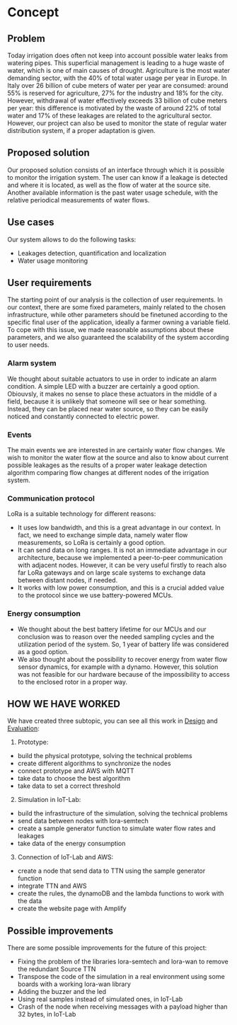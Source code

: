 # Concept

## Problem

Today irrigation does often not keep into account possible water leaks from watering pipes. This superficial management is leading to a huge waste of water, which is one of main causes of drought. Agriculture is the most water demanding sector, with the 40% of total water usage per year in Europe.
In Italy over 26 billion of cube meters of water per year are consumed: around 55% is reserved for agriculture, 27% for the industry and 18% for the city. However, withdrawal of water effectively exceeds 33 billion of cube meters per year: this difference is motivated by the waste of around 22% of total water and 17% of these leakages are related to the agricultural sector. However, our project can also be used to monitor the state of regular water distribution system, if a proper adaptation is given.

## Proposed solution

Our proposed solution consists of an interface through which it is possible to monitor the irrigation system. The user can know if a leakage is detected and where it is located, as well as the flow of water at the source site. Another available information is the past water usage schedule, with the relative periodical measurements of water flows.

## Use cases

Our system allows to do the following tasks:

* Leakages detection, quantification and localization
* Water usage monitoring

## User requirements

The starting point of our analysis is the collection of user requirements. In our context, there are some fixed parameters, mainly related to the chosen infrastructure, while other parameters should be finetuned according to the specific final user of the application, ideally a farmer owning a variable field. To cope with this issue, we made reasonable assumptions about these parameters, and we also guaranteed the scalability of the system according to user needs.

### Alarm system

We thought about suitable actuators to use in order to indicate an alarm condition. A simple LED with a buzzer are certainly a good option.
Obiouvsly, it makes no sense to place these actuators in the middle of a field, because it is unlikely that someone will see or hear something. Instead, they can be placed near water source, so they can be easily noticed and constantly connected to electric power.

### Events

The main events we are interested in are certainly water flow changes. We wish to monitor the water flow at the source and also to know about current possible leakages as the results of a proper water leakage detection algorithm comparing flow changes at different nodes of the irrigation system.

### Communication protocol

LoRa is a suitable technology for different reasons:

* It uses low bandwidth, and this is a great advantage in our context. In fact, we need to exchange simple data, namely water flow measurements, so LoRa is certainly a good option.
* It can send data on long ranges. It is not an immediate advantage in our architecture, because we implemented a peer-to-peer communication with adjacent nodes. However, it can be very useful firstly to reach also far LoRa gateways and on large scale systems to exchange data between distant nodes, if needed.
* It works with low power consumption, and this is a crucial added value to the protocol since we use battery-powered MCUs.

### Energy consumption

* We thought about the best battery lifetime for our MCUs and our conclusion was to reason over the needed sampling cycles and the utilization period of the system. So, 1 year of battery life was considered as a good option.
* We also thought about the possibility to recover energy from water flow sensor dynamics, for example with a dynamo. However, this solution was not feasible for our hardware because of the impossibility to access to the enclosed rotor in a proper way.

## HOW WE HAVE WORKED
We have created three subtopic, you can see all this work in [Design](https://github.com/simonescaccia/Irrigation-Water-Leakage-System/blob/main/Design.md) and [Evaluation](https://github.com/simonescaccia/Irrigation-Water-Leakage-System/blob/main/Evaluation.md):
1. Prototype:
* build the physical prototype, solving the technical problems
* create different algorithms to synchronize the nodes
* connect prototype and AWS with MQTT
* take data to choose the best algorithm
* take data to set a correct threshold
2. Simulation in IoT-Lab:
* build the infrastructure of the simulation, solving the technical problems
* send data between nodes with lora-semtech
* create a sample generator function to simulate water flow rates and leakages
* take data of the energy consumption
3. Connection of IoT-Lab and AWS:
* create a node that send data to TTN using the sample generator function
* integrate TTN and AWS
* create the rules, the dynamoDB and the lambda functions to work with the data
* create the website page with Amplify

## Possible improvements
There are some possible improvements for the future of this project:
* Fixing the problem of the libraries lora-semtech and lora-wan to remove the redundant Source TTN
* Transpose the code of the simulation in a real environment using some boards with a working lora-wan library
* Adding the buzzer and the led
* Using real samples instead of simulated ones, in IoT-Lab
* Crash of the node when receiving messages with a payload higher than 32 bytes, in IoT-Lab
